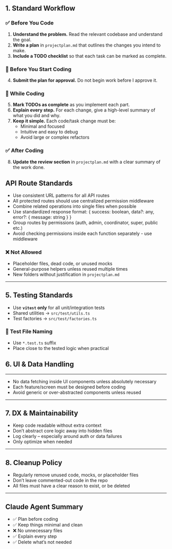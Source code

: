 ## 1. Standard Workflow

### ✅ Before You Code

1. **Understand the problem.** Read the relevant codebase and understand the goal.
2. **Write a plan** in `projectplan.md` that outlines the changes you intend to make.
3. **Include a TODO checklist** so that each task can be marked as complete.

### 🛑 Before You Start Coding

4. **Submit the plan for approval.** Do not begin work before I approve it.

### 🧩 While Coding

5. **Mark TODOs as complete** as you implement each part.
6. **Explain every step.** For each change, give a high-level summary of what you did and why.
7. **Keep it simple.** Each code/task change must be:
   - Minimal and focused
   - Intuitive and easy to debug
   - Avoid large or complex refactors

### ✅ After Coding

8. **Update the review section** in `projectplan.md` with a clear summary of the work done.


## API Route Standards
- Use consistent URL patterns for all API routes
- All protected routes should use centralized permission middleware
- Combine related operations into single files when possible
- Use standardized response format: { success: boolean, data?: any, error?: { message: string } }
- Group routes by permissions (auth, admin, coordinator, super, public etc.)
- Avoid checking permissions inside each function separately - use middleware


### ❌ Not Allowed
- Placeholder files, dead code, or unused mocks
- General-purpose helpers unless reused multiple times
- New folders without justification in `projectplan.md`

---

## 5. Testing Standards

- Use **`vitest` only** for all unit/integration tests
- Shared utilities → `src/test/utils.ts`
- Test factories → `src/test/factories.ts`

### 📁 Test File Naming
- Use `*.test.ts` suffix
- Place close to the tested logic when practical

## 6. UI & Data Handling

---

- No data fetching inside UI components unless absolutely necessary
- Each feature/screen must be designed before coding
- Avoid generic or over-abstracted components unless reused

---

## 7. DX & Maintainability

- Keep code readable without extra context
- Don’t abstract core logic away into hidden files
- Log clearly – especially around auth or data failures
- Only optimize when needed

---

## 8. Cleanup Policy

- Regularly remove unused code, mocks, or placeholder files
- Don’t leave commented-out code in the repo
- All files must have a clear reason to exist, or be deleted

---

## Claude Agent Summary

- ✅ Plan before coding  
- ✅ Keep things minimal and clean  
- ❌ No unnecessary files  
- ✅ Explain every step  
- ✅ Delete what’s not needed